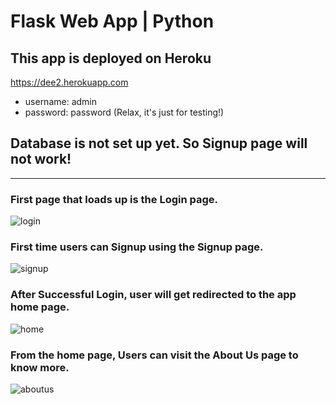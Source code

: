 # Flask Web App | Python

## This app is deployed on Heroku
https://dee2.herokuapp.com

- username: admin
- password: password (Relax, it's just for testing!)

## Database is not set up yet. So Signup page will not work!

-------------------------

### First page that loads up is the Login page.

![login](https://github.com/deepankarkotnala/FlaskWebAppPython/blob/master/Images/login.JPG)

### First time users can Signup using the Signup page.

![signup](https://github.com/deepankarkotnala/FlaskWebAppPython/blob/master/Images/signup.JPG)

### After Successful Login, user will get redirected to the app home page.

![home](https://github.com/deepankarkotnala/FlaskWebAppPython/blob/master/Images/home.JPG)

### From the home page, Users can visit the About Us page to know more.
![aboutus](https://github.com/deepankarkotnala/FlaskWebAppPython/blob/master/Images/aboutus.JPG)

